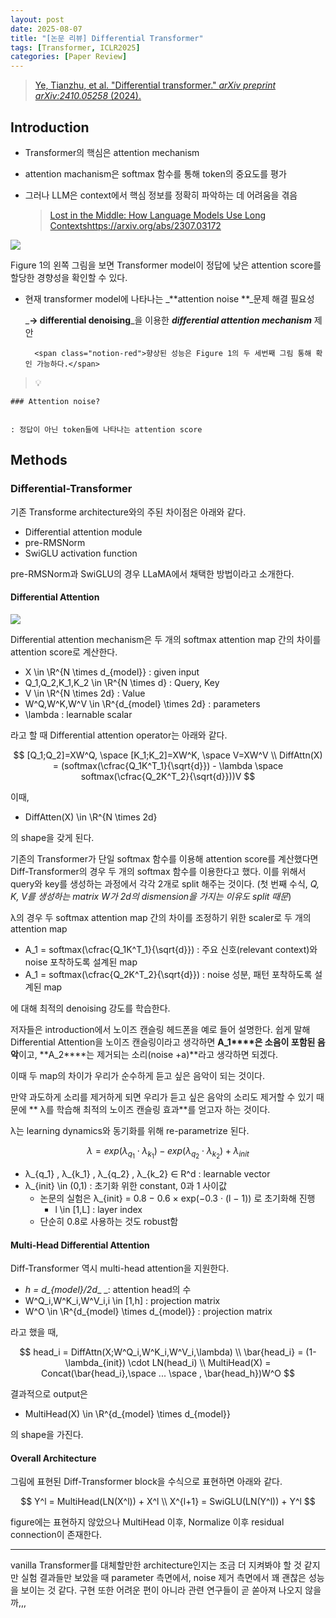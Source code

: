 ```yaml
---
layout: post
date: 2025-08-07
title: "[논문 리뷰] Differential Transformer"
tags: [Transformer, ICLR2025]
categories: [Paper Review]
---
```


> [Ye, Tianzhu, et al. "Differential transformer." ](https://arxiv.org/abs/2410.05258)[_arXiv preprint arXiv:2410.05258_](https://arxiv.org/abs/2410.05258)[ (2024).](https://arxiv.org/abs/2410.05258)



## Introduction

- Transformer의 핵심은 attention mechanism
- attention machanism은 softmax 함수를 통해 token의 중요도를 평가
- 그러나 LLM은 context에서 핵심 정보를 정확히 파악하는 데 어려움을 겪음

	> [Lost in the Middle: How Language Models Use Long Contextshttps://arxiv.org/abs/2307.03172](https://arxiv.org/abs/2307.03172)


![](https://prod-files-secure.s3.us-west-2.amazonaws.com/542b861c-36a8-4051-84e5-8804b6728dba/9083ea56-691a-4752-ae26-47f403431ac8/image.png?X-Amz-Algorithm=AWS4-HMAC-SHA256&X-Amz-Content-Sha256=UNSIGNED-PAYLOAD&X-Amz-Credential=ASIAZI2LB466R2ZWTNLC%2F20250911%2Fus-west-2%2Fs3%2Faws4_request&X-Amz-Date=20250911T100108Z&X-Amz-Expires=3600&X-Amz-Security-Token=IQoJb3JpZ2luX2VjEJr%2F%2F%2F%2F%2F%2F%2F%2F%2F%2FwEaCXVzLXdlc3QtMiJGMEQCIA0BD5X5fgRZWu1mfB6BMTFK6VzN%2FTqML36%2BBrBRWK%2BTAiAyhkmFkuls8YKmFyNUtNCkYkJbJ644ajFrubEDRLpMkCr%2FAwgTEAAaDDYzNzQyMzE4MzgwNSIM3DFwVeYlGh8bkAZSKtwD3aBe0I2ZojQEJjuqEn7QKDQDSHS9Cy5jPDRyJaA4uWyB5%2FzVAaN3cYgE9J0Z5vQDWdf7dTD2sRebFXyM6frYvM%2BHZ5%2Fp4ZnasWSO6PVB8AF62VVb1ZxgNr7Ux24hF%2FIwGF9wHM9PY3gcQegKQAsN0XPbp07FmCSPj%2BX4lFTcfYYOlGBiJnLzMkE1KpBcJboLGQFPMJCwufZLj4iMLq%2FYwo9sXzoYoKXxplSyJMjRO4bdFMSaZIS809EWotg33txS3fcR43EUh7Cy211uRyxaXi05aToLBQar2%2FzxutOfmWjGXOw9Ugj1dl%2Fw%2FiONBYNhcjC5dAh2ieiK%2BcjzVWNzbw%2BHAaJjHydxGrOgf1FyNaCWLIOxKN1P8680zBA%2Fq0AetkwrKLnDKeEmBJfX1IYpY7fKKAJoVqovG52zzoIwx6TXw7%2BCSkdnWVrmX8YYis3cNfCw8ngHfHrR33aXAq1wl%2B4nVlXlRVou51%2B0XH3JBrp7QB8rnCDMVBuMdqHLmnVeNu%2F9Jc9cGLr5n4uxS2NMfSWdvr6yNSeCXp0kRN7qX%2B%2BouJgFtCzqwMBEMr%2FObAFeli9xfzgLJpKzAgxJTpN%2BgU6aNZevrWb95s8EQl3F3UJLqW0S%2BlJSQSLg4O4wt7OKxgY6pgGuvZzz2WtIoi%2B1JpCKLgs3dBfN%2Fls%2BWpTkKeBe4TYN4h9RLQ1UBJXFyTVzeAGoauC0lLEmLpBNaoWp4kpErYFVZ2WmkQgbWrbzJFcUqS9gTi4s5OQcfsGAjKOEd9x6%2BdX0remARFh05WXNCLVqlb%2Fj%2Bueh%2Bqp%2BLlE4bg1J%2F5KPpk5yfg4O8mY%2BxuRnusfHYJ5LrqxEpn1mUBU6ZqAYyuP0WqpvW5nW&X-Amz-Signature=954d99a01eeac8662f256e9ba7c599587cc14ee55586a4cefc570d904ad96e88&X-Amz-SignedHeaders=host&x-amz-checksum-mode=ENABLED&x-id=GetObject)


Figure 1의 왼쪽 그림을 보면 Transformer model이 정답에 낮은 attention score를 할당한 경향성을 확인할 수 있다.

- 현재 transformer model에 나타나는 _**attention noise **_문제 해결 필요성

	_**→ differential denoising**_을 이용한 _**differential attention mechanism**_ 제안


		<span class="notion-red">향상된 성능은 Figure 1의 두 세번째 그림 통해 확인 가능하다.</span>


> 💡 


	### Attention noise?


	: 정답이 아닌 token들에 나타나는 attention score



## Methods



### Differential-Transformer


기존 Transforme architecture와의 주된 차이점은 아래와 같다.

- Differential attention module
- pre-RMSNorm
- SwiGLU activation function

pre-RMSNorm과 SwiGLU의 경우 LLaMA에서 채택한 방법이라고 소개한다.



#### Differential Attention


![](https://prod-files-secure.s3.us-west-2.amazonaws.com/542b861c-36a8-4051-84e5-8804b6728dba/116d70b2-1963-4810-9167-f4c7d8a06e8f/image.png?X-Amz-Algorithm=AWS4-HMAC-SHA256&X-Amz-Content-Sha256=UNSIGNED-PAYLOAD&X-Amz-Credential=ASIAZI2LB466R2ZWTNLC%2F20250911%2Fus-west-2%2Fs3%2Faws4_request&X-Amz-Date=20250911T100108Z&X-Amz-Expires=3600&X-Amz-Security-Token=IQoJb3JpZ2luX2VjEJr%2F%2F%2F%2F%2F%2F%2F%2F%2F%2FwEaCXVzLXdlc3QtMiJGMEQCIA0BD5X5fgRZWu1mfB6BMTFK6VzN%2FTqML36%2BBrBRWK%2BTAiAyhkmFkuls8YKmFyNUtNCkYkJbJ644ajFrubEDRLpMkCr%2FAwgTEAAaDDYzNzQyMzE4MzgwNSIM3DFwVeYlGh8bkAZSKtwD3aBe0I2ZojQEJjuqEn7QKDQDSHS9Cy5jPDRyJaA4uWyB5%2FzVAaN3cYgE9J0Z5vQDWdf7dTD2sRebFXyM6frYvM%2BHZ5%2Fp4ZnasWSO6PVB8AF62VVb1ZxgNr7Ux24hF%2FIwGF9wHM9PY3gcQegKQAsN0XPbp07FmCSPj%2BX4lFTcfYYOlGBiJnLzMkE1KpBcJboLGQFPMJCwufZLj4iMLq%2FYwo9sXzoYoKXxplSyJMjRO4bdFMSaZIS809EWotg33txS3fcR43EUh7Cy211uRyxaXi05aToLBQar2%2FzxutOfmWjGXOw9Ugj1dl%2Fw%2FiONBYNhcjC5dAh2ieiK%2BcjzVWNzbw%2BHAaJjHydxGrOgf1FyNaCWLIOxKN1P8680zBA%2Fq0AetkwrKLnDKeEmBJfX1IYpY7fKKAJoVqovG52zzoIwx6TXw7%2BCSkdnWVrmX8YYis3cNfCw8ngHfHrR33aXAq1wl%2B4nVlXlRVou51%2B0XH3JBrp7QB8rnCDMVBuMdqHLmnVeNu%2F9Jc9cGLr5n4uxS2NMfSWdvr6yNSeCXp0kRN7qX%2B%2BouJgFtCzqwMBEMr%2FObAFeli9xfzgLJpKzAgxJTpN%2BgU6aNZevrWb95s8EQl3F3UJLqW0S%2BlJSQSLg4O4wt7OKxgY6pgGuvZzz2WtIoi%2B1JpCKLgs3dBfN%2Fls%2BWpTkKeBe4TYN4h9RLQ1UBJXFyTVzeAGoauC0lLEmLpBNaoWp4kpErYFVZ2WmkQgbWrbzJFcUqS9gTi4s5OQcfsGAjKOEd9x6%2BdX0remARFh05WXNCLVqlb%2Fj%2Bueh%2Bqp%2BLlE4bg1J%2F5KPpk5yfg4O8mY%2BxuRnusfHYJ5LrqxEpn1mUBU6ZqAYyuP0WqpvW5nW&X-Amz-Signature=355aef6f7e07114cd3876bc78e6af9124c018b2a22c29b72cfb4a4016d65d7c7&X-Amz-SignedHeaders=host&x-amz-checksum-mode=ENABLED&x-id=GetObject)


Differential attention mechanism은 두 개의 softmax attention map 간의 차이를 attention score로 계산한다.

- X \in \R^{N \times d\_{model}} : given input
- Q\_1,Q\_2,K\_1,K\_2 \in \R^{N \times d} : Query, Key
- V \in \R^{N \times 2d} : Value
- W^Q,W^K,W^V \in \R^{d\_{model} \times 2d} : parameters
- \lambda : learnable scalar

라고 할 때 Differential attention operator는 아래와 같다.


$$
[Q_1;Q_2]=XW^Q, \space [K_1;K_2]=XW^K, \space V=XW^V \\
DiffAttn(X) = (softmax(\cfrac{Q_1K^T_1}{\sqrt{d}}) - \lambda \space softmax(\cfrac{Q_2K^T_2}{\sqrt{d}}))V
$$


이때,

- DiffAtten(X) \in \R^{N \times 2d}

의 shape을 갖게 된다.


기존의 Transformer가 단일 softmax 함수를 이용해 attention score를 계산했다면 Diff-Transformer의 경우 두 개의 softmax 함수를 이용한다고 했다. 이를 위해서 query와 key를 생성하는 과정에서 각각 2개로 split 해주는 것이다. <span class="notion-red">(첫 번째 수식, </span><span class="notion-red">_Q, K, V를 생성하는 matrix W가 2d의 dismension을 가지는 이유도 split 때문_</span><span class="notion-red">)</span>


 λ의 경우 두 softmax attention map 간의 차이를 조정하기 위한 scaler로 두 개의 attention map

- A\_1 = softmax(\cfrac{Q\_1K^T\_1}{\sqrt{d}}) : 주요 신호(relevant context)와 noise 포착하도록 설계된 map
- A\_1 = softmax(\cfrac{Q\_2K^T\_2}{\sqrt{d}}) : noise 성분, 패턴 포착하도록 설계된 map 

에 대해 최적의 denoising 강도를 학습한다.


저자들은 introduction에서 노이즈 캔슬링 헤드폰을 예로 들어 설명한다. 쉽게 말해 Differential Attention을 노이즈 캔슬링이라고 생각하면 **A\_1****은 소음이 포함된 음악**이고, **A\_2****는 제거되는 소리(noise +a)**라고 생각하면 되겠다. 


이때 두 map의 차이가 우리가 순수하게 듣고 싶은 음악이 되는 것이다. 


만약 과도하게 소리를 제거하게 되면 우리가 듣고 싶은 음악의 소리도 제거할 수 있기 때문에 ** λ를 학습해 최적의 노이즈 캔슬링 효과**를 얻고자 하는 것이다.


λ는 learning dynamics와 동기화를 위해 re-parametrize 된다.


$$
\lambda = exp(\lambda_{q_1} \cdot \lambda_{k_1}) - exp(\lambda_{q_2} \cdot \lambda_{k_2}) + \lambda_{init}
$$

- λ\_{q\_1} , λ\_{k\_1} , λ\_{q\_2} , λ\_{k\_2} ∈ R^d : learnable vector
- λ\_{init} \in (0,1) : 초기화 위한 constant, 0과 1 사이값
	- 논문의 실험은 λ\_{init} = 0.8 − 0.6 × exp(−0.3 · (l − 1)) 로 초기화해 진행
		- l \in [1,L] : layer index
	- 단순히 0.8로 사용하는 것도 robust함


#### **Multi-Head Differential Attention**


Diff-Transformer 역시 multi-head attention을 지원한다.

- _h = d\_{model}/2d__ _: attention head의 수
- W^Q\_i,W^K\_i,W^V\_i,i \in [1,h] : projection matrix
- W^O \in \R^{d\_{model} \times d\_{model}} : projection matrix

라고 했을 때,


$$
head_i = DiffAttn(X;W^Q_i,W^K_i,W^V_i,\lambda) \\
\bar{head_i} = (1-\lambda_{init}) \cdot LN(head_i) \\
MultiHead(X) = Concat(\bar{head_i},\space ... \space , \bar{head_h})W^O
$$


결과적으로 output은

- MultiHead(X) \in \R^{d\_{model} \times d\_{model}}

의 shape을 가진다.



#### Overall Architecture


그림에 표현된 Diff-Transformer block을 수식으로 표현하면 아래와 같다.


$$
Y^l = MultiHead(LN(X^l)) + X^l \\
X^{l+1} = SwiGLU(LN(Y^l)) + Y^l
$$


figure에는 표현하지 않았으나 MultiHead 이후, Normalize 이후 residual connection이 존재한다.


---


vanilla Transformer를 대체할만한 architecture인지는 조금 더 지켜봐야 할 것 같지만 실험 결과들만 보았을 때 parameter 측면에서, noise 제거 측면에서 꽤 괜찮은 성능을 보이는 것 같다. 구현 또한 어려운 편이 아니라 관련 연구들이 곧 쏟아져 나오지 않을까,,,


